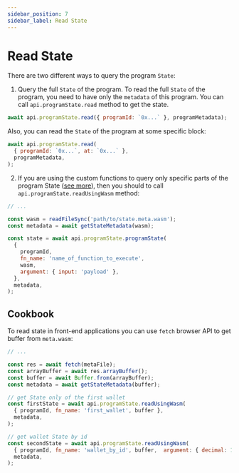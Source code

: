 ```yaml
---
sidebar_position: 7
sidebar_label: Read State
---
```


# Read State

There are two different ways to query the program `State`:

1. Query the full `State` of the program. To read the full `State` of the program, you need to have only the `metadata` of this program. You can call `api.programState.read` method to get the state.

```javascript
await api.programState.read({ programId: `0x...` }, programMetadata);
```

Also, you can read the `State` of the program at some specific block:

```javascript
await api.programState.read(
  { programId: `0x...`, at: `0x...` },
  programMetadata,
);
```

2. If you are using the custom functions to query only specific parts of the program State ([see more](/docs/developing-contracts/metadata#genarate-metadata)), then you should to call `api.programState.readUsingWasm` method:

```js
// ...

const wasm = readFileSync('path/to/state.meta.wasm');
const metadata = await getStateMetadata(wasm);

const state = await api.programState.programState(
  {
    programId,
    fn_name: 'name_of_function_to_execute',
    wasm,
    argument: { input: 'payload' },
  },
  metadata,
);
```

## Cookbook

To read state in front-end applications you can use `fetch` browser API to get buffer from `meta.wasm`:

```javascript
// ...

const res = await fetch(metaFile);
const arrayBuffer = await res.arrayBuffer();
const buffer = await Buffer.from(arrayBuffer);
const metadata = await getStateMetadata(buffer);

// get State only of the first wallet
const firstState = await api.programState.readUsingWasm(
  { programId, fn_name: 'first_wallet', buffer },
  metadata,
);

// get wallet State by id 
const secondState = await api.programState.readUsingWasm(
  { programId, fn_name: 'wallet_by_id', buffer,  argument: { decimal: 1, hex: '0x01' } },
  metadata,
);

```
